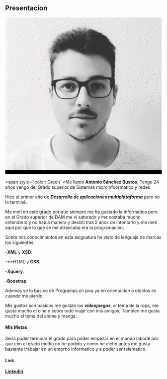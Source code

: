 ## **Presentacion**


![YO](1668067889737.jpg)


<span style=¨color: Green¨>Me llamo **Antonio Sánchez Bustos**</span>, Tengo 24 años vengo del Grado superior de Sistemas microinfoormatico y redes.

Hice el primer año de **_Desarrollo de aplicaciones multiplataforma_** pero no lo terminé.

Me meti en este grado por que siempre me ha gustado la informatica pero en el Grado superior de DAM me vi saturado y me costaba mucho entenderlo y no habia manera y desisti tras 2 años de intentarlo y me meti aqui por que lo que se me atrancaba era la programacion.

Sobre mis conocimientos en esta asignatura he visto de lenguaje de marcas los siguientes:

-**XML** y **XSD**.

-**HTML y **CSS**.

-**Xquery**.

-**Boostrap**.


Ademas se lo basico de Programas en java ya en orientacion a objetos es cuando me pierdo.


Mis gustos son basicos me gustan los **_videojuegos_**, el tema de la ropa, me gusta mucho el cine y sobre todo viajar con mis amigos, Tambien me gusta mucho el tema del anime y manga.



#### **Mis Metas**

Seria poder terminar el grado para poder empezar en el mundo laboral por que con el grado medio no he podido y como he dicho antes me gusta bastante trabajar en un entorno informatico y a poder ser telematico.


#### **Link**
[**Linkedin**](https://www.linkedin.com/in/antonio-s%C3%A1nchez-bustos-291302269/)